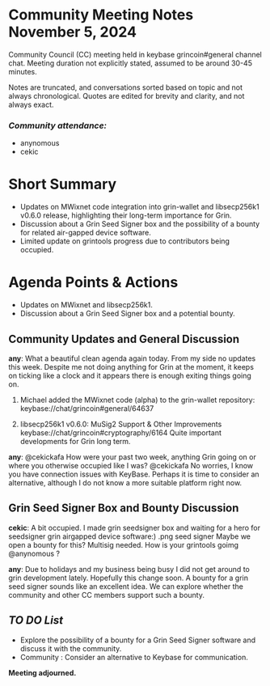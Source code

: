# Community Meeting Notes November 5, 2024

Community Council (CC) meeting held in keybase grincoin#general channel chat. Meeting duration not explicitly stated, assumed to be around 30-45 minutes.

Notes are truncated, and conversations sorted based on topic and not always chronological. Quotes are edited for brevity and clarity, and not always exact.

### _Community attendance:_

* anynomous
* cekic

# Short Summary

-  Updates on MWixnet code integration into grin-wallet and libsecp256k1 v0.6.0 release, highlighting their long-term importance for Grin.
-  Discussion about a Grin Seed Signer box and the possibility of a bounty for related air-gapped device software.
-  Limited update on grintools progress due to contributors being occupied.

# Agenda Points & Actions

*   Updates on MWixnet and libsecp256k1.
*   Discussion about a Grin Seed Signer box and a potential bounty.

## Community Updates and General Discussion

__any__: What a beautiful clean agenda again today.
From my side no updates this week. Despite me not doing anything for Grin at the moment, it keeps on ticking like a clock and it appears there is enough exiting things going on.
1) Michael added the MWixnet code (alpha) to the grin-wallet repository:
keybase://chat/grincoin#general/64637


2) libsecp256k1 v0.6.0: MuSig2 Support & Other Improvements
keybase://chat/grincoin#cryptography/6164
Quite important developments for Grin long term.

__any__: @cekickafa How were your past two week, anything Grin going on or where you otherwise occupied like I was?
@cekickafa No worries, I know you have  connection issues with KeyBase.
Perhaps it is time to consider an alternative, although I do not know a more suitable platform right now.



## Grin Seed Signer Box and Bounty Discussion

__cekic__: A bit occupied. I made grin seedsigner box and waiting for a hero for seedsigner grin airgapped device software:)
.png seed signer
Maybe we open a bounty for this? Multisig needed. How is your grintools goimg @anynomous ?

__any__: Due to holidays and my business being busy I did not get around to grin development lately. Hopefully this change soon.
A bounty for a grin seed signer sounds like an excellent idea. We can explore whether the community and other CC members support such a bounty.

## *TO DO List*

*  Explore the possibility of a bounty for a Grin Seed Signer software and discuss it with the community.
*  Community : Consider an alternative to Keybase for communication.

**Meeting adjourned.**